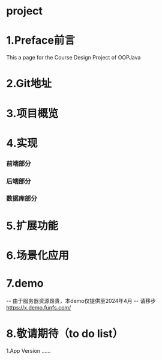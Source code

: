 # project
# 1.Preface前言
This a page for the Course Design Project of OOPJava
# 2.Git地址

# 3.项目概览
# 4.实现
### 前端部分
### 后端部分
### 数据库部分
# 5.扩展功能
# 6.场景化应用
# 7.demo 
-- 由于服务器资源昂贵，本demo仅提供至2024年4月
-- 请移步<https://x.demo.funfs.com/>
# 8.敬请期待（to do list）
1.App Version
……

